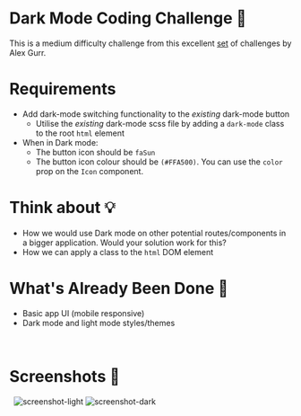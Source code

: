 # Dark Mode Coding Challenge 🌙

This is a medium difficulty challenge from this excellent [set](https://github.com/alexgurr/react-coding-challenges) of challenges by Alex Gurr.

# Requirements
- Add dark-mode switching functionality to the *existing* dark-mode button
  - Utilise the *existing* dark-mode scss file by adding a `dark-mode` class to the root `html` element
- When in Dark mode:
  - The button icon should be `faSun`
  - The button icon colour should be `(#FFA500)`. You can use the `color` prop on the `Icon` component.

# Think about 💡
- How we would use Dark mode on other potential routes/components in a bigger application. Would your solution work for this?
- How we can apply a class to the `html` DOM element

# What's Already Been Done 🏁
- Basic app UI (mobile responsive)
- Dark mode and light mode styles/themes

&nbsp;
# Screenshots 🌄
&nbsp;
![screenshot-light](https://puu.sh/Fq13d/04a9e5ad48.png)
![screenshot-dark](https://puu.sh/Ilwao/795ef304a2.png)
